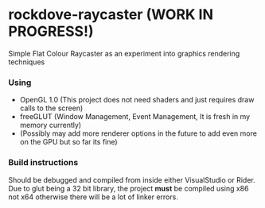 # rockdove-raycaster (WORK IN PROGRESS!)
Simple Flat Colour Raycaster as an experiment into graphics rendering techniques

### Using
* OpenGL 1.0 (This project does not need shaders and just requires draw calls to the screen)
* freeGLUT (Window Management, Event Management, It is fresh in my memory currently)
* (Possibly may add more renderer options in the future to add even more on the GPU but so far its fine)

### Build instructions
Should be debugged and compiled from inside either VisualStudio or Rider. Due to glut being a 32 bit library, the project **must** be compiled using x86 not x64 otherwise there will be a lot of linker errors.
 
